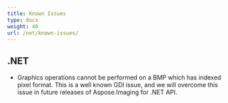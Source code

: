 ```yaml
---
title: Known Issues
type: docs
weight: 40
url: /net/known-issues/
---
```


## **.NET**
- Graphics operations cannot be performed on a BMP which has indexed pixel format. This is a well known GDI issue, and we will overcome this issue in future releases of Aspose.Imaging for .NET API.
